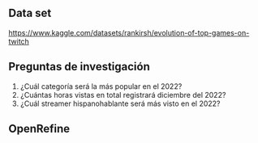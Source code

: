 ## Data set

https://www.kaggle.com/datasets/rankirsh/evolution-of-top-games-on-twitch


## Preguntas de investigación

1. ¿Cuál categoría será la más popular en el 2022?
2. ¿Cuántas horas vistas en total registrará diciembre del 2022?
3. ¿Cuál streamer hispanohablante será más visto en el 2022?

## OpenRefine

